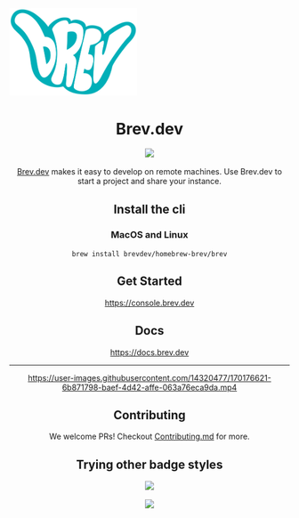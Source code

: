<boolp align="center">
<img width="230" src="https://raw.githubusercontent.com/brevdev/assets/main/logo.svg"/>
</p>

# Brev.dev

[![](https://uohmivykqgnnbiouffke.supabase.co/storage/v1/object/public/landingpage/createdevenv1.svg)](https://console.brev.dev/environment/new?repo=https://github.com/brevdev/brev-cli&instance=2x8)

[Brev.dev](https://brev.dev) makes it easy to develop on remote machines. Use Brev.dev to start a project and share your instance.

## Install the cli

### MacOS and Linux

```
brew install brevdev/homebrew-brev/brev
```

## Get Started

https://console.brev.dev

## Docs

https://docs.brev.dev

---

https://user-images.githubusercontent.com/14320477/170176621-6b871798-baef-4d42-affe-063a76eca9da.mp4

## Contributing

We welcome PRs! Checkout [Contributing.md](docs/CONTRIBUTING.md) for more.

## Trying other badge styles

[![](https://uohmivykqgnnbiouffke.supabase.co/storage/v1/object/public/landingpage/brevdeployblack.svg?t=2023-08-15T14%3A21%3A03.847Z)](https://console.brev.dev/environment/new?repo=https://github.com/brevdev/brev-cli&instance=2x8)

[![](https://uohmivykqgnnbiouffke.supabase.co/storage/v1/object/public/landingpage/brevdeploynavy.svg?t=2023-08-15T14%3A21%3A03.847Z)](https://console.brev.dev/environment/new?repo=https://github.com/brevdev/brev-cli&instance=2x8)
